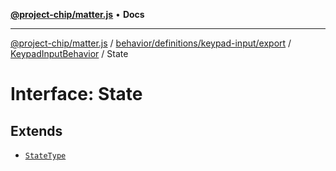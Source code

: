 [**@project-chip/matter.js**](../../../../../../../README.md) • **Docs**

***

[@project-chip/matter.js](../../../../../../../modules.md) / [behavior/definitions/keypad-input/export](../../../README.md) / [KeypadInputBehavior](../README.md) / State

# Interface: State

## Extends

- [`StateType`](../../../-internal-/README.md#statetype)
